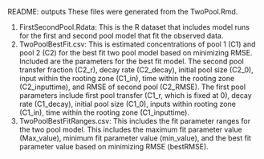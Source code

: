 README: outputs
These files were generated from the TwoPool.Rmd. 
1. FirstSecondPool.Rdata: This is the R dataset that includes model runs for the first and second pool model that fit the observed data.
2. TwoPoolBestFit.csv: This is estimated concentrations of pool 1 (C1) and pool 2 (C2) for the best fit two pool model based on minimizing RMSE. Included are the parameters for the best fit model. The second pool transfer fraction (C2_r), decay rate (C2_decay), initial pool size (C2_0), input within the rooting zone (C1_in), time within the rooting zone (C2_inputtime), and RMSE of second pool (C2_RMSE). The first pool parameters include first pool transfer (C1_r, which is fixed at 0), decay rate (C1_decay), initial pool size (C1_0), inputs within rooting zone (C1_in), time within the rooting zone (C1_inputtime).
3. TwoPoolBestFitRanges.csv: This includes the fit parameter ranges for the two pool model. This includes the maximum fit parameter value (Max_value), minimum fit parameter value (min_value), and the best fit parameter value based on minimizing RMSE (bestRMSE). 